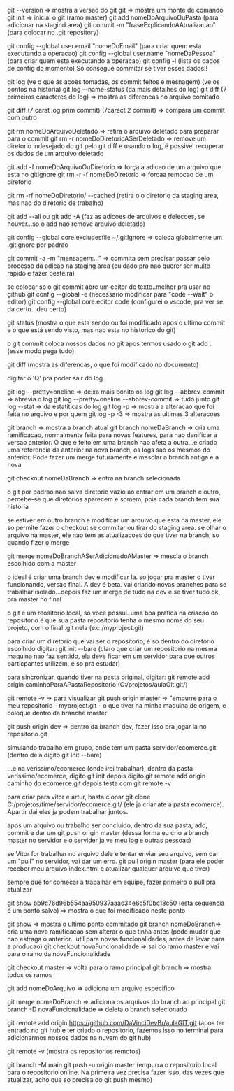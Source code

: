 git --version => mostra a versao do git
git => mostra um monte de comando
git init => inicial o git (ramo master)
git add nomeDoArquivoOuPasta (para adicionar na stagind area)
git commit -m "fraseExplicandoAAtualizacao" (para colocar no .git repository)

git config --global user.email "nomeDoEmail" (para criar quem esta executando a operacao)
git config --global user.name "nomeDaPessoa" (para criar quem esta executando a operacao)
git config -l (lista os dados de config do momento)
Só consegue commitar se tiver esses dados!!

git log (ve o que as acoes tomadas, os commit feitos e mesnagem) (ve os pontos na historia)
git log --name-status (da mais detalhes do log)
git diff (7 primeiros caracteres do log) => mostra as diferencas no arquivo comitado

git diff (7 carat log prim commit) (7caract 2 commit) => compara um commit com outro

git rm nomeDoArquivoDeletado => retira o arquivo deletado para preparar para o commit
git rm -r nomeDoDiretorioASerDeletado => remove um diretorio indesejado do git
pelo git diff e usando o log, é possivel recuperar os dados de um arquivo deletado

git add -f nomeDoArquivoOuDiretorio => força a adicao de um arquivo que esta no gitIgnore
git rm -r -f nomeDoDiretorio => forcaa remocao de um diretorio

git rm -rf nomeDoDiretorio/ --cached (retira o o diretorio da staging area, mas nao do diretorio de trabalho)

git add --all ou git add -A (faz as  adicoes de arquivos e delecoes, se houver...so o add nao remove arquivo deletado)

git config --global core.excludesfile ~/.gitIgnore => coloca globalmente um .gitIgnore por padrao

git commit -a -m "mensagem:..." => commita sem precisar passar pelo processo da adicao na staging area (cuidado pra nao querer ser muito rapido e fazer besteira)

se colocar so o git commit abre um editor de texto..melhor pra usar no github
git config --global -e (necessario modificar para "code --wait" o editor)
git config --global core.editor code (configurei o vscode, pra ver se da certo...deu certo)

git status (mostra o que esta sendo ou foi modificado apos o ultimo commit e o que está  sendo visto, mas nao esta no historico do git)

o git commit coloca nossos dados no git apos termos usado o git add . (esse modo pega tudo)

git diff (mostra as diferencas, o que foi modificado no documento)

digitar o 'Q' pra poder sair do log

git log --pretty=oneline => deixa mais bonito os log
git log --abbrev-commit => abrevia o log
git log --pretty=oneline --abbrev-commit => tudo junto
git log --stat => da estatiticas do log
git log -p => mostra a alteracao que foi feita no arquivo e por quem
git log -p -3 => mostra as ultimas 3 alteracoes

git branch => mostra a branch atual
git branch nomeDaBranch => cria uma ramificacao, normalmente feita para novas features, para nao danificar a versao anterior. O que e feito em uma branch nao afeta a outra...e criado uma referencia da anterior na nova branch, os logs sao os mesmos do anterior. Pode fazer um merge futuramente e mesclar a branch antiga e a nova

git checkout nomeDaBranch => entra na branch selecionada

o git por padrao nao salva diretorio vazio
ao entrar em um branch e outro,  percebe-se que diretorios aparecem e somem, pois cada branch tem sua historia

se estiver em outro branch e modificar um arquivo que esta na master, ele so permite fazer o checkout se commitar ou tirar do staging area. se olhar o arquivo na master, ele nao tem as atualizacoes do que tiver na branch, so quando fizer o merge

git merge nomeDoBranchASerAdicionadoAMaster => mescla o branch escolhido com a master

o ideal é criar uma branch dev e modificar la. so jogar pra master o tiver funcionando, versao final. A dev é beta.
vai criando novas branches para se trabalhar isolado...depois faz um merge de tudo na dev e se tiver tudo ok, pra master no final

o git é um reositorio local, so voce possui.
uma boa pratica na criacao do repositorio é que sua pasta repositorio tenha o mesmo nome do seu projeto, com o final .git nela (ex: /myproject.git)

para criar um diretorio que vai ser o repositorio, é so dentro do diretorio escolhido digitar:
git init --bare (claro que criar um repositorio na mesma maquina nao faz sentido, ela deve ficar em um servidor para que outros particpantes utilizem, é so pra estudar)

para sincronizar, quando tiver na pasta original, digitar:
git remote add origin caminhoParaAPastaRepositorio (C:/projetos/aulaGit.git/)

git remote -v => para visualizar
git push origin master => "empurre para o meu repositorio - myproject.git - o que tiver na minha maquina de origem, e coloque dentro da branche master

git push origin dev => dentro da branch dev, fazer isso pra jogar la no repositorio.git

simulando trabalho em grupo, onde tem um pasta servidor/ecomerce.git (dentro dela digito git init --bare)

...e na verissimo/ecomerce (onde irei trabalhar), dentro da pasta verissimo/ecomerce, digito git init
depois digito git remote add origin caminho do ecomerce.git
depois testa com git remote -v

para criar para vitor e artur, basta clonar
git clone C:/projetos/time/servidor/ecomerce.git/ (ele ja criar ate a pasta ecomerce). Apartir dai eles ja podem trabalhar juntos.

apos um arquivo ou trabalho ser concluido, dentro da sua pasta, add, commit e dar um git push origin master (dessa forma eu crio a branch master no servidor e o servider ja ve meu log e outras pessoas)

se Vitor for trabalhar no arquivo dele e tentar enviar seu arquivo, sem dar um "pull" no servidor, vai dar um erro.
git pull origin master (para ele poder receber meu arquivo index.html e atualizar qualquer arquivo que tiver)

sempre que for comecar a trabalhar em equipe, fazer primeiro o pull pra atualizar

git show bb9c76d96b554aa950937aaac34e6c5f0bc18c50 (esta sequencia é um ponto salvo) => mostra o que foi modificado neste ponto

git show => mostra o ultimo ponto commitado
git branch nomeDoBranch=> cria uma nova ramificacao sem alterar o  que tinha antes (pode mudar que nao estraga o anterior...util para novas funcionalidades, antes de levar para a producao)
git checkout novaFuncionalidade => sai do ramo master e vai para o ramo da novaFuncionalidade

git checkout master => volta para o ramo principal
git branch => mostra todos os ramos

git add nomeDoArquivo => adiciona um arquivo especifico

git merge nomeDoBranch => adiciona os arquivos do branch ao principal
git branch -D novaFuncionalidade => deleta o branch selecionado

git remote add origin https://github.com/DaVinciDevBr/aulaGIT.git  (apos ter entrado no git hub e ter criado o repositorio, fazemos isso no terminal para adicionarmos nossos dados na nuvem do git hub)

git remote -v (mostra os repositorios remotos)

git branch -M main
git push -u origin master (empurra o repositorio local para o repositorio online. Na primeira vez precisa fazer isso, das vezes que atualizar, acho que so precisa do git push mesmo)

